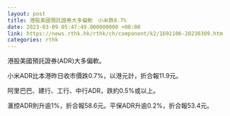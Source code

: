 ```yaml
---
layout: post
title: 港股美國預託證券大多偏軟　小米跌0.7%
date: 2023-03-09 05:47:49.000000000 +08:00
link: https://news.rthk.hk/rthk/ch/component/k2/1691106-20230309.htm
categories: rthk
---
```


港股美國預託證券(ADR)大多偏軟。

小米ADR比本港昨日收市價跌0.7%，以港元計，折合報11.9元。

阿里巴巴、建行、工行、中行ADR，跌約0.5%或以上。

滙控ADR則升逾1%，折合報58.6元。平保ADR升逾0.2%，折合報53.4元。
